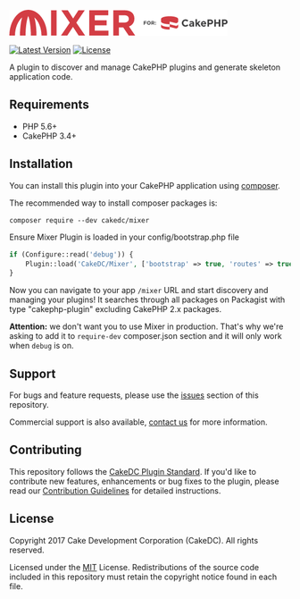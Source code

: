 [![Mixer](webroot/img/logo.png)](https://packagist.org/packages/CakeDC/mixerd)

[![Latest Version](https://poser.pugx.org/CakeDC/mixer/v/stable.png)](https://packagist.org/packages/CakeDC/mixerd)
[![License](https://poser.pugx.org/CakeDC/mixer/license.svg)](https://packagist.org/packages/CakeDC/mixer)

A plugin to discover and manage CakePHP plugins and generate skeleton application code.

Requirements
------------

* PHP 5.6+
* CakePHP 3.4+

Installation
-------

You can install this plugin into your CakePHP application using [composer](http://getcomposer.org/doc/00-intro.md).

The recommended way to install composer packages is:

```
composer require --dev cakedc/mixer
```

Ensure Mixer Plugin is loaded in your config/bootstrap.php file

```php
if (Configure::read('debug')) {
    Plugin::load('CakeDC/Mixer', ['bootstrap' => true, 'routes' => true]);
}
```

Now you can navigate to your app `/mixer` URL and start discovery and managing your plugins! It searches through all packages on Packagist with type "cakephp-plugin" excluding CakePHP 2.x packages.

**Attention:** we don't want you to use Mixer in production. That's why we're asking to add it to `require-dev` composer.json section and it will only work when `debug` is on.

Support
-------

For bugs and feature requests, please use the [issues](https://github.com/CakeDC/mixer/issues) section of this repository.

Commercial support is also available, [contact us](https://www.cakedc.com/contact) for more information.

Contributing
------------

This repository follows the [CakeDC Plugin Standard](https://www.cakedc.com/plugin-standard). If you'd like to contribute new features, enhancements or bug fixes to the plugin, please read our [Contribution Guidelines](https://www.cakedc.com/contribution-guidelines) for detailed instructions.

License
-------

Copyright 2017 Cake Development Corporation (CakeDC). All rights reserved.

Licensed under the [MIT](http://www.opensource.org/licenses/mit-license.php) License. Redistributions of the source code included in this repository must retain the copyright notice found in each file.
